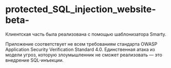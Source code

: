 # protected_SQL_injection_website-beta-
Клиентская часть была реализована с помощью шаблонизатора Smarty.

Приложение соответствует не всем требованиям стандарта OWASP Application Security Verification Standard 4.0. 
Единственная атака из модели угроз, которую злоумышленник не сможет реализовать — это внедрение SQL-инъекции.
